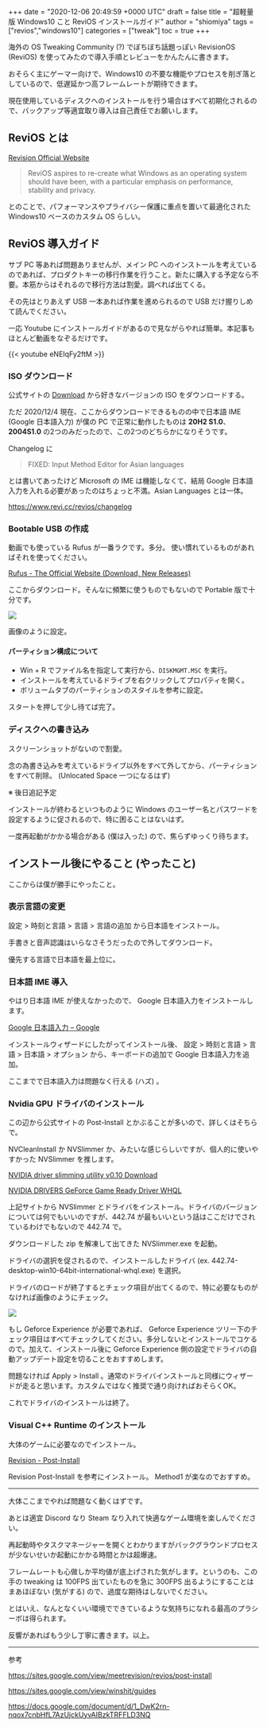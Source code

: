 +++
date = "2020-12-06 20:49:59 +0000 UTC"
draft = false
title = "超軽量版 Windows10 こと ReviOS インストールガイド"
author = "shiomiya"
tags = ["revios","windows10"]
categories = ["tweak"]
toc = true
+++

海外の OS Tweaking Community (?) でぼちぼち話題っぽい RevisionOS (ReviOS) を使ってみたので導入手順とレビューをかんたんに書きます。

おそらく主にゲーマー向けで、Windows10 の不要な機能やプロセスを削ぎ落としているので、低遅延かつ高フレームレートが期待できます。

現在使用しているディスクへのインストールを行う場合はすべて初期化されるので、バックアップ等適宜取り導入は自己責任でお願いします。

## ReviOS とは

[Revision Official Website](https://www.revi.cc/)

> ReviOS aspires to re-create what Windows as an operating system should have been, with a particular emphasis on performance, stability and privacy.

とのことで、パフォーマンスやプライバシー保護に重点を置いて最適化された Windows10 ベースのカスタム OS らしい。

## ReviOS 導入ガイド

サブ PC 等あれば問題ありませんが、メイン PC へのインストールを考えているのであれば、プロダクトキーの移行作業を行うこと。新たに購入する予定なら不要。本筋からはそれるので移行方法は割愛。調べれば出てくる。

その先はとりあえず USB 一本あれば作業を進められるので USB だけ握りしめて読んでください。

一応 Youtube にインストールガイドがあるので見ながらやれば簡単。本記事もほとんど動画をなぞるだけです。

{{< youtube eNEIqFy2ftM >}}

### ISO ダウンロード

公式サイトの [Download](https://www.revi.cc/revios/download) から好きなバージョンの ISO をダウンロードする。

ただ 2020/12/4 現在、ここからダウンロードできるものの中で日本語 IME (Google 日本語入力) が僕の PC で正常に動作したものは **20H2 S1.0**、 **2004S1.0** の2つのみだったので、この2つのどちらかになりそうです。

Changelog に

>FIXED: Input Method Editor for Asian languages

とは書いてあったけど Microsoft の IME は機能しなくて、結局 Google 日本語入力を入れる必要があったのはちょっと不満。Asian Languages とは一体。

https://www.revi.cc/revios/changelog

### Bootable USB の作成

動画でも使っている Rufus が一番ラクです。多分。
使い慣れているものがあればそれを使ってください。

[Rufus - The Official Website (Download, New Releases)](https://rufus.ie/)

ここからダウンロード。そんなに頻繁に使うものでもないので Portable 版で十分です。

![](image1.png)

画像のように設定。

#### パーティション構成について

- Win + R でファイル名を指定して実行から、`DISKMGMT.MSC` を実行。
- インストールを考えているドライブを右クリックしてプロパティを開く。
- ボリュームタブのパーティションのスタイルを参考に設定。

スタートを押して少し待てば完了。

### ディスクへの書き込み

スクリーンショットがないので割愛。

念の為書き込みを考えているドライブ以外をすべて外してから、パーティションをすべて削除。 (Unlocated Space 一つになるはず)

※ 後日追記予定

インストールが終わるといつものように Windows のユーザー名とパスワードを設定するように促されるので、特に困ることはないはず。

一度再起動がかかる場合がある (僕は入った) ので、焦らずゆっくり待ちます。

## インストール後にやること (やったこと)

ここからは僕が勝手にやったこと。

### 表示言語の変更

設定 > 時刻と言語 > 言語 > 言語の追加 から日本語をインストール。

手書きと音声認識はいらなさそうだったので外してダウンロード。

優先する言語で日本語を最上位に。

### 日本語 IME 導入

やはり日本語 IME が使えなかったので、 Google 日本語入力をインストールします。

[Google 日本語入力 – Google](https://www.google.co.jp/ime/)

インストールウィザードにしたがってインストール後、 設定 > 時刻と言語 > 言語 > 日本語 > オプション から、キーボードの追加で Google 日本語入力を追加。

ここまでで日本語入力は問題なく行える (ハズ) 。

### Nvidia GPU ドライバのインストール

この辺から公式サイトの Post-Install とかぶることが多いので、詳しくはそちらで。

NVCleanInstall か NVSlimmer か、みたいな感じらしいですが、個人的に使いやすかった NVSlimmer を推します。

[NVIDIA driver slimming utility v0.10 Download](https://www.guru3d.com/files-get/nvidia-driver-slimming-utility,2.html)

[NVIDIA DRIVERS GeForce Game Ready Driver WHQL](https://www.nvidia.com/download/driverResults.aspx/158756/en-us)

上記サイトから NVSlimmer とドライバをインストール。ドライバのバージョンについては何でもいいのですが、442.74 が最もいいという話はここだけでされているわけでもないので 442.74 で。

ダウンロードした zip を解凍して出てきた NVSlimmer.exe を起動。

ドライバの選択を促されるので、インストールしたドライバ (ex. 442.74-desktop-win10-64bit-international-whql.exe) を選択。

ドライバのロードが終了するとチェック項目が出てくるので、特に必要なものがなければ画像のようにチェック。

![](image2.png)

もし Geforce Experience が必要であれば、 Geforce Experience ツリー下のチェック項目はすべてチェックしてください。多分しないとインストールでコケるので。加えて、インストール後に Geforce Experience 側の設定でドライバの自動アップデート設定を切ることをおすすめします。

問題なければ Apply > Install 。通常のドライバインストールと同様にウィザードが走ると思います。カスタムではなく推奨で通り向ければおそらくOK。

これでドライバのインストールは終了。

### Visual C++ Runtime のインストール

大体のゲームに必要なのでインストール。

[Revision - Post-Install](https://sites.google.com/view/meetrevision/revios/post-install#h.p_-aHIalM_nOwU)

Revision Post-Install を参考にインストール。 Method1 が楽なのでおすすめ。

---

大体ここまでやれば問題なく動くはずです。

あとは適宜 Discord なり Steam なり入れて快適なゲーム環境を楽しんでください。

再起動時やタスクマネージャーを開くとわかりますがバックグラウンドプロセスが少ないせいか起動にかかる時間とかは超爆速。

フレームレートも心做しか平均値が底上げされた気がします。というのも、この手の tweaking は 100FPS 出ていたものを急に 300FPS 出るようにすることはまあほぼない (気がする) ので、過度な期待はしないでください。

とはいえ、なんとなくいい環境でできているような気持ちになれる最高のプラシーボは得られます。

反響があればもう少し丁寧に書きます。以上。

---

参考

<a href="https://sites.google.com/view/meetrevision/revios/post-install">https://sites.google.com/view/meetrevision/revios/post-install</a>

<a href="https://sites.google.com/view/winshit/guides">https://sites.google.com/view/winshit/guides</a>

<a href="https://docs.google.com/document/d/1_DwK2rn-nqox7cnbHfL7AzUjckUyvAIBzkTRFFLD3NQ">https://docs.google.com/document/d/1_DwK2rn-nqox7cnbHfL7AzUjckUyvAIBzkTRFFLD3NQ</a>
